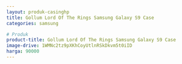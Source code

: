 ```yaml
---
layout: produk-casinghp
title: Gollum Lord Of The Rings Samsung Galaxy S9 Case
categories: samsung

# Produk
product-title: Gollum Lord Of The Rings Samsung Galaxy S9 Case
image-drive: 1WMNc2tz9pXKhCoyUtlnRSkDkvm5t0iID
harga: 90000
---
```

